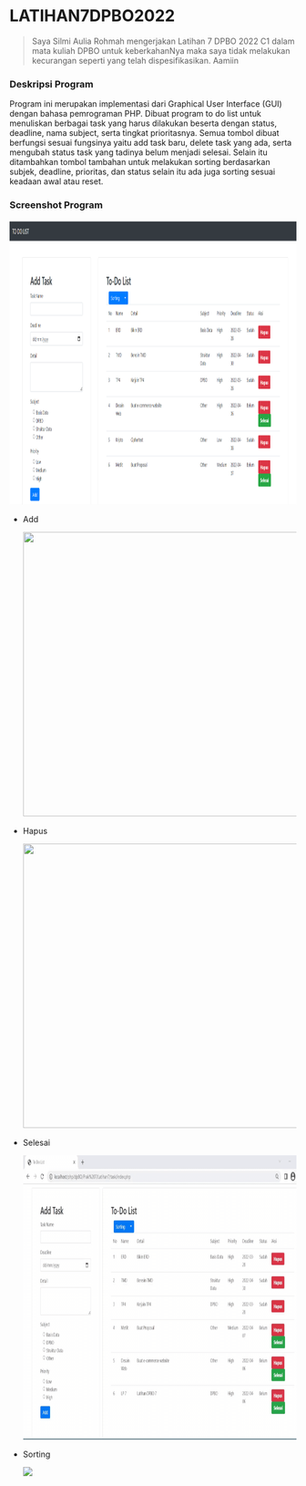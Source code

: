 # LATIHAN7DPBO2022

> Saya Silmi Aulia Rohmah mengerjakan Latihan 7 DPBO 2022 C1 dalam mata kuliah DPBO untuk keberkahanNya 
> maka saya tidak melakukan kecurangan seperti yang telah dispesifikasikan. Aamiin 

### Deskripsi Program 
Program ini merupakan implementasi dari Graphical User Interface (GUI) dengan bahasa pemrograman PHP. Dibuat program to do list untuk menuliskan berbagai task yang harus dilakukan beserta dengan status, deadline, nama subject, serta tingkat prioritasnya. Semua tombol dibuat berfungsi sesuai fungsinya yaitu add task baru, delete task yang ada, serta mengubah status task yang tadinya belum menjadi selesai. Selain itu ditambahkan tombol tambahan untuk melakukan sorting berdasarkan subjek, deadline, prioritas, dan status selain itu ada juga sorting sesuai keadaan awal atau reset.

### Screenshot Program

  <p align="left">
    <img width="971" height="499" src="https://github.com/silmiaulia/LATIHAN7DPBO2022/blob/main/Screenshot/tampilanPertama.png">
  </p>
  
- Add
  <p align="left">
    <img width="971" height="499" src="https://github.com/silmiaulia/LATIHAN7DPBO2022/blob/main/Screenshot/add.gif">
  </p>
- Hapus
  <p align="left">
    <img width="971" height="499" src="https://github.com/silmiaulia/LATIHAN7DPBO2022/blob/main/Screenshot/delete.gif">
  </p>
- Selesai
  <p align="left">
    <img width="971" height="499" src="https://github.com/silmiaulia/LATIHAN7DPBO2022/blob/main/Screenshot/selesai.gif">
  </p>
- Sorting
  <p align="left">
    <img wwidth="971" height="499" src="https://github.com/silmiaulia/LATIHAN7DPBO2022/blob/main/Screenshot/sorting.gif">
  </p>
